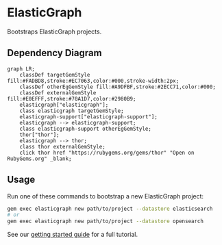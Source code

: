 # ElasticGraph

Bootstraps ElasticGraph projects.

## Dependency Diagram

```mermaid
graph LR;
    classDef targetGemStyle fill:#FADBD8,stroke:#EC7063,color:#000,stroke-width:2px;
    classDef otherEgGemStyle fill:#A9DFBF,stroke:#2ECC71,color:#000;
    classDef externalGemStyle fill:#E0EFFF,stroke:#70A1D7,color:#2980B9;
    elasticgraph["elasticgraph"];
    class elasticgraph targetGemStyle;
    elasticgraph-support["elasticgraph-support"];
    elasticgraph --> elasticgraph-support;
    class elasticgraph-support otherEgGemStyle;
    thor["thor"];
    elasticgraph --> thor;
    class thor externalGemStyle;
    click thor href "https://rubygems.org/gems/thor" "Open on RubyGems.org" _blank;
```

## Usage

Run one of these commands to bootstrap a new ElasticGraph project:

```bash
gem exec elasticgraph new path/to/project --datastore elasticsearch
# or
gem exec elasticgraph new path/to/project --datastore opensearch
```

See our [getting started guide](https://block.github.io/elasticgraph/getting-started/) for a full tutorial.
